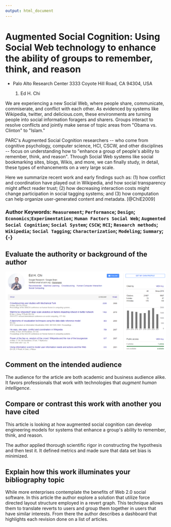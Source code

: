 ```yaml
---
output: html_document
---
```


# Augmented Social Cognition: Using Social Web technology to enhance the ability of groups to remember, think, and reason

-   Palo Alto Research Center 3333 Coyote Hill Road, CA 94304, USA

    1.  Ed H. Chi

We are experiencing a new Social Web, where people share, communicate, commiserate, and conflict with each other. As evidenced by systems like Wikipedia, twitter, and delicious.com, these environments are turning people into social information foragers and sharers. Groups interact to resolve conflicts and jointly make sense of topic areas from "Obama vs. Clinton" to "Islam."

PARC's Augmented Social Cognition researchers -- who come from cognitive psychology, computer science, HCI, CSCW, and other disciplines -- focus on understanding how to "enhance a group of people's ability to remember, think, and reason". Through Social Web systems like social bookmarking sites, blogs, Wikis, and more, we can finally study, in detail, these types of enhancements on a very large scale.

Here we summarize recent work and early findings such as: (1) how conflict and coordination have played out in Wikipedia, and how social transparency might affect reader trust; (2) how decreasing interaction costs might change participation in social tagging systems; and (3) how computation can help organize user-generated content and metadata. [@ChiE2009]

### Author Keywords: `Measurement`; `Performance`; `Design`; `Economics`;`Experimentation`; `Human Factors Social Web`; `Augmented Social Cognition`; `Social System`; `CSCW`; `HCI`; `Research methods`; `Wikipedia`; `Social Tagging`; `Characterization`; `Modeling`; `Summary`; {-}

## Evaluate the authority or background of the author

[![](img/paste-CC461179.png)](https://scholar.google.com/citations?user=VuWl-KUAAAAJ&hl=en)

## Comment on the intended audience

The audience for the article are both academic and business audience alike. It favors professionals that work with technologies that *augment human intelligence*.

## Compare or contrast this work with another you have cited

This article is looking at how augmented social cognition can develop engineering models for systems that enhance a group's ability to remember, think, and reason.

The author applied thorough scientific rigor in constructing the hypothesis and then test it. It defined metrics and made sure that data set bias is minimized.

## Explain how this work illuminates your bibliography topic

While more enterprises contemplate the benefits of Web 2.0 social software. In this article the author explore a solution that utilize force directed layout structure employed in a revert graph. This technique allows them to translate reverts to users and group them together in users that have similar interests. From there the author describes a dashboard that highlights each revision done on a list of articles.
